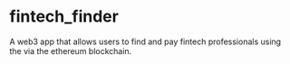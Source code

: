 # fintech_finder
A web3 app that allows users to find and pay fintech professionals using the via the ethereum blockchain.
